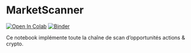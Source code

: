 # MarketScanner

[![Open In Colab](https://colab.research.google.com/assets/colab-badge.svg)](https://colab.research.google.com/github/BenjaminGitHu/MarketScanner/blob/main/MarketScanner.ipynb)
[![Binder](https://mybinder.org/badge_logo.svg)](https://mybinder.org/v2/gh/tonuser/MarketScanner/main?filepath=MarketScanner.ipynb)

Ce notebook implémente toute la chaîne de scan d’opportunités actions & crypto.
